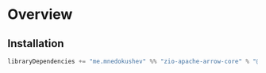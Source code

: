 # Overview

## Installation

```scala
libraryDependencies += "me.mnedokushev" %% "zio-apache-arrow-core" % "@VERSION@"
```
